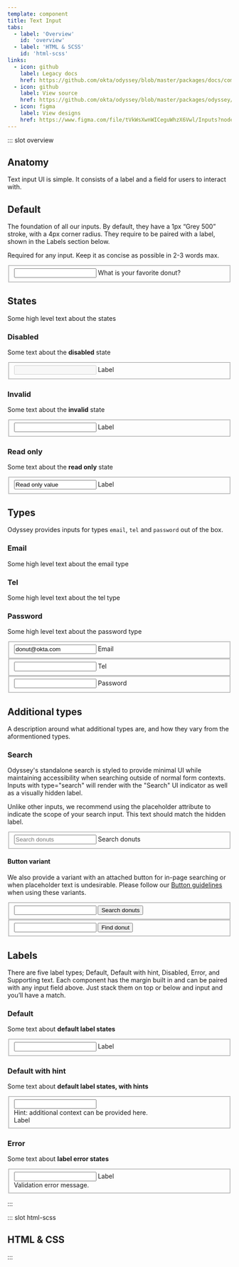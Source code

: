 ```yaml
---
template: component
title: Text Input
tabs:
  - label: 'Overview'
    id: 'overview'
  - label: 'HTML & SCSS'
    id: 'html-scss'
links:
  - icon: github
    label: Legacy docs
    href: https://github.com/okta/odyssey/blob/master/packages/docs/components/text-input.md
  - icon: github
    label: View source
    href: https://github.com/okta/odyssey/blob/master/packages/odyssey/src/scss/components/_text-input.scss
  - icon: figma
    label: View designs
    href: https://www.figma.com/file/tVkWsXwnWICeguWhzX6Vwl/Inputs?node-id=476%3A3848
---
```


::: slot overview

## Anatomy

<Description>

Text input UI is simple. It consists of a label and a field for users to interact with.

</Description>

<Anatomy 
  title="title"
  meta="metadata"
  img="/images/anatomy-text-input.svg" 
/>

## Default

<Description class="is-fpo">

The foundation of all our inputs. By default, they have a 1px “Grey 500” stroke, with a 4px corner radius. They require to be paired with a label, shown in the Labels section below.

Required for any input. Keep it as concise as possible in 2-3 words max.

</Description>

<Visual>
  <fieldset class="ods-fieldset docskit-visual--wide">
    <div class="ods-fieldset-flex">
      <input class="ods-text-input" type="text" required>
      <label class="ods-label" for="email">What is your favorite donut?</label>
    </div>
  </fieldset>
</Visual>


## States

<Description class="is-fpo">

Some high level text about the states

</Description>

### Disabled

<Description class="is-fpo">

<span class="is-fpo">Some text about the **disabled** state</span>

</Description>

<Visual>
  <fieldset class="ods-fieldset docskit-visual--wide">
    <div class="ods-fieldset-flex">
      <input disabled class="ods-text-input" type="text" required>
      <label class="ods-label" for="email">Label</label>
    </div>
  </fieldset>
</Visual>

### Invalid

<Description class="is-fpo">

Some text about the **invalid** state

</Description>

<Visual>
  <fieldset class="ods-fieldset docskit-visual--wide">
    <div class="ods-fieldset-flex">
      <input data-invalid class="ods-text-input" type="text" required>
      <label class="ods-label" for="email">Label</label>
    </div>
  </fieldset>
</Visual>

### Read only

<Description class="is-fpo">

Some text about the **read only** state

</Description>

<Visual>
  <fieldset class="ods-fieldset docskit-visual--wide">
    <div class="ods-fieldset-flex">
      <input class="ods-text-input" type="text" name="name-readonly" id="name-readonly" value="Read only value" autocomplete="name" spellcheck="false" required readonly>
      <label class="ods-label" for="email">Label</label>
    </div>
  </fieldset>
</Visual>

## Types

<Description class="is-fpo">

Odyssey provides inputs for types `email`, `tel` and `password` out of the box.

### Email

Some high level text about the email type

### Tel

Some high level text about the tel type

### Password

Some high level text about the password type

</Description>

<Visual>
  <form class="docskit-visual--wide">
    <fieldset class="ods-fieldset">
      <div class="ods-fieldset-flex">
        <input class="ods-text-input" type="email" name="email" id="email" autocomplete="email" spellcheck="false" value="donut@okta.com" required>
        <label class="ods-label" for="email">Email</label>
      </div>
    </fieldset>
    <fieldset class="ods-fieldset">
      <div class="ods-fieldset-flex">
        <input class="ods-text-input" type="phone" name="tel" id="tel" autocomplete="tel" spellcheck="false" required>
        <label class="ods-label" for="tel">Tel</label>
      </div>
    </fieldset>
    <fieldset class="ods-fieldset">
      <div class="ods-fieldset-flex">
        <input class="ods-text-input" type="password" name="password" id="password" autocomplete="password" spellcheck="false" required>
        <label class="ods-label" for="password">Password</label>
      </div>
    </fieldset>
  </form>
</Visual>


## Additional types

<Description>

<span class="is-fpo">A description around what additional types are, and how they vary from the aformentioned types.</span>

</Description>

### Search

<Description>

Odyssey's standalone search is styled to provide minimal UI while maintaining accessibility when searching outside of normal form contexts. Inputs with type="search" will render with the "Search" UI indicator as well as a visually hidden label.

Unlike other inputs, we recommend using the placeholder attribute to indicate the scope of your search input. This text should match the hidden label.

</Description>

<Visual>
  <fieldset class="ods-fieldset docskit-visual--wide">
    <div class="ods-fieldset-flex">
      <input class="ods-text-input" type="search" name="search" id="search" autocomplete="search" spellcheck="false" placeholder="Search donuts" required>
      <label class="ods-label" for="search">Search donuts</label>
    </div>
  </fieldset>
</Visual>

#### Button variant

<Description>

We also provide a variant with an attached button for in-page searching or when placeholder text is undesirable. Please follow our [Button guidelines](/components/button) when using these variants.

</Description>


<Visual>
  <form>
    <fieldset class="ods-fieldset docskit-visual--wide">
      <div class="ods-fieldset--attached">
        <input class="ods-text-input" type="search" name="search" id="button-search" autocomplete="search" spellcheck="false" aria-labelledby="search-button" required>
        <button class="ods-button" id="search-button">Search donuts</button>
      </div>
    </fieldset>
    <fieldset class="ods-fieldset">
      <div class="ods-fieldset--attached">
        <input class="ods-text-input" type="search" name="search" id="button-search-sec" autocomplete="search" spellcheck="false" aria-labelledby="search-button" required>
        <button class="ods-button is-ods-button-secondary" id="search-button">Find donut</button>
      </div>
    </fieldset>
  </form>
</Visual>



## Labels

<Description class="is-fpo">

There are five label types; Default, Default with hint, Disabled, Error, and Supporting text. Each component has the margin built in and can be paired with any input field above. Just stack them on top or below and input and you’ll have a match.

</Description>

### Default

<Description class="is-fpo">

Some text about **default label states**

</Description>

<Visual>
  <fieldset class="ods-fieldset docskit-visual--wide">
    <div class="ods-fieldset-flex">
      <input type="text" required="required" class="ods-text-input">
      <label for="email" class="ods-label">Label</label>
    </div>
  </fieldset>
</Visual>

### Default with hint

<Description class="is-fpo">

Some text about **default label states, with hints**

</Description>

<Visual>
  <fieldset class="ods-fieldset docskit-visual--wide">
    <div class="ods-fieldset-flex">
      <input type="text" required="required" class="ods-text-input">
      <aside class="ods-field--hint" id="name-hinted-hint">Hint: additional context can be provided here.</aside>
      <label for="email" class="ods-label">Label</label>
    </div>
  </fieldset>
</Visual>

### Error

<Description class="is-fpo">

Some text about **label error states**

</Description>

<Visual>
  <fieldset class="ods-fieldset docskit-visual--wide">
    <div class="ods-fieldset-flex">
      <input data-invalid class="ods-text-input" type="text" required>
      <label class="ods-label" for="email">Label</label>
      <aside class="ods-field--error" id="name-invalid-hint">
        Validation error message.
      </aside>
    </div>
  </fieldset>
</Visual>

:::

::: slot html-scss
## HTML & CSS
:::
